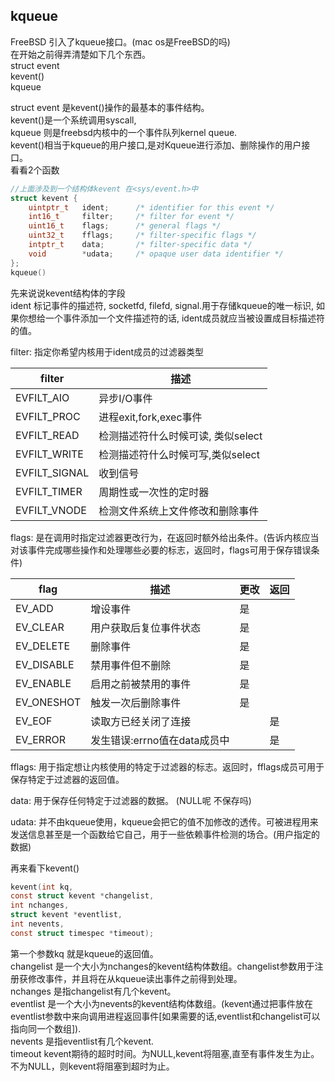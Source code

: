 ## kqueue
FreeBSD 引入了kqueue接口。(mac os是FreeBSD的吗)  
在开始之前得弄清楚如下几个东西。  
struct event  
kevent()  
kqueue

struct event 是kevent()操作的最基本的事件结构。  
kevent()是一个系统调用syscall,  
kqueue 则是freebsd内核中的一个事件队列kernel queue.  
kevent()相当于kqueue的用户接口,是对Kqueue进行添加、删除操作的用户接口。  
看看2个函数
```c
//上面涉及到一个结构体kevent 在<sys/event.h>中   
struct kevent {
    uintptr_t   ident;      /* identifier for this event */ 
    int16_t     filter;     /* filter for event */
    uint16_t    flags;      /* general flags */
    uint32_t    fflags;     /* filter-specific flags */
    intptr_t    data;       /* filter-specific data */
    void        *udata;     /* opaque user data identifier */
};
kqueue()
```

先来说说kevent结构体的字段  
ident 标记事件的描述符, socketfd, filefd, signal.用于存储kqueue的唯一标识, 如果你想给一个事件添加一个文件描述符的话, ident成员就应当被设置成目标描述符的值。  

filter: 指定你希望内核用于ident成员的过滤器类型

filter     | 描述      
-------- | ---------   
EVFILT_AIO | 异步I/O事件  
EVFILT_PROC | 进程exit,fork,exec事件  
EVFILT_READ | 检测描述符什么时候可读, 类似select  
EVFILT_WRITE | 检测描述符什么时候可写,类似select  
EVFILT_SIGNAL | 收到信号  
EVFILT_TIMER | 周期性或一次性的定时器  
EVFILT_VNODE | 检测文件系统上文件修改和删除事件  


flags: 是在调用时指定过滤器更改行为，在返回时额外给出条件。(告诉内核应当对该事件完成哪些操作和处理哪些必要的标志，返回时，flags可用于保存错误条件)  

flag     | 描述      |  更改  |  返回
-------- | --------- |  ----- | ------   
EV_ADD   | 增设事件  |   是   |  
EV_CLEAR | 用户获取后复位事件状态  |   是   | 
EV_DELETE| 删除事件    |   是   | 
EV_DISABLE| 禁用事件但不删除    |   是   | 
EV_ENABLE | 启用之前被禁用的事件    |   是   | 
EV_ONESHOT | 触发一次后删除事件    |   是   | 
EV_EOF | 读取方已经关闭了连接   |  | 是  
EV_ERROR | 发生错误:errno值在data成员中 |  | 是  

fflags: 用于指定想让内核使用的特定于过滤器的标志。返回时，fflags成员可用于保存特定于过滤器的返回值。  

data: 用于保存任何特定于过滤器的数据。 (NULL呢 不保存吗)  

udata: 并不由kqueue使用，kqueue会把它的值不加修改的透传。可被进程用来发送信息甚至是一个函数给它自己，用于一些依赖事件检测的场合。(用户指定的数据)  

再来看下kevent()
```c
kevent(int kq,   
const struct kevent *changelist,   
int nchanges,  
struct kevent *eventlist,  
int nevents,  
const struct timespec *timeout);
```
第一个参数kq 就是kqueue的返回值。  
changelist 是一个大小为nchanges的kevent结构体数组。changelist参数用于注册获修改事件，并且将在从kqueue读出事件之前得到处理。  
nchanges 是指changelist有几个kevent。  
eventlist 是一个大小为nevents的kevent结构体数组。(kevent通过把事件放在eventlist参数中来向调用进程返回事件[如果需要的话,eventlist和changelist可以指向同一个数组]).  
nevents 是指eventlist有几个kevent.  
timeout kevent期待的超时时间。为NULL,kevent将阻塞,直至有事件发生为止。不为NULL，则kevent将阻塞到超时为止。

